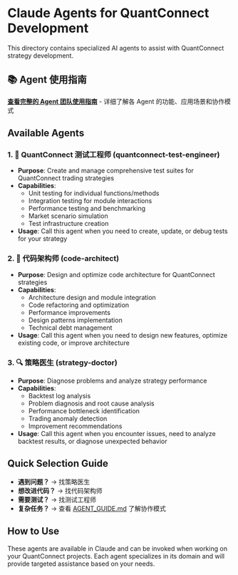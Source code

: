 # Claude Agents for QuantConnect Development

This directory contains specialized AI agents to assist with QuantConnect strategy development.

## 📚 Agent 使用指南
**[查看完整的 Agent 团队使用指南](./AGENT_GUIDE.md)** - 详细了解各 Agent 的功能、应用场景和协作模式

## Available Agents

### 1. 🧪 QuantConnect 测试工程师 (quantconnect-test-engineer)
- **Purpose**: Create and manage comprehensive test suites for QuantConnect trading strategies
- **Capabilities**:
  - Unit testing for individual functions/methods
  - Integration testing for module interactions
  - Performance testing and benchmarking
  - Market scenario simulation
  - Test infrastructure creation
- **Usage**: Call this agent when you need to create, update, or debug tests for your strategy

### 2. 📐 代码架构师 (code-architect) 
- **Purpose**: Design and optimize code architecture for QuantConnect strategies
- **Capabilities**:
  - Architecture design and module integration
  - Code refactoring and optimization
  - Performance improvements
  - Design patterns implementation
  - Technical debt management
- **Usage**: Call this agent when you need to design new features, optimize existing code, or improve architecture

### 3. 🔍 策略医生 (strategy-doctor)
- **Purpose**: Diagnose problems and analyze strategy performance
- **Capabilities**:
  - Backtest log analysis
  - Problem diagnosis and root cause analysis
  - Performance bottleneck identification
  - Trading anomaly detection
  - Improvement recommendations
- **Usage**: Call this agent when you encounter issues, need to analyze backtest results, or diagnose unexpected behavior

## Quick Selection Guide

- **遇到问题？** → 找策略医生
- **想改进代码？** → 找代码架构师
- **需要测试？** → 找测试工程师
- **复杂任务？** → 查看 [AGENT_GUIDE.md](./AGENT_GUIDE.md) 了解协作模式

## How to Use

These agents are available in Claude and can be invoked when working on your QuantConnect projects. Each agent specializes in its domain and will provide targeted assistance based on your needs.